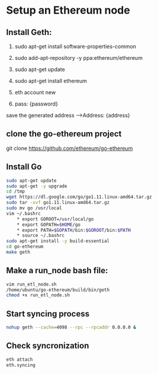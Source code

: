 # Setup an Ethereum node

## Install Geth:
1. sudo apt-get install software-properties-common
2. sudo add-apt-repository -y ppa:ethereum/ethereum
3. sudo apt-get update
4. sudo apt-get install ethereum

5. eth account new
6. pass: {password}

save the generated address
-->Address: {address}

## clone the go-ethereum project

git clone https://github.com/ethereum/go-ethereum

## Install Go

```bash
sudo apt-get update
sudo apt-get -y upgrade
cd /tmp
wget https://dl.google.com/go/go1.11.linux-amd64.tar.gz
sudo tar -xvf go1.11.linux-amd64.tar.gz
sudo mv go /usr/local
vim ~/.bashrc
	* export GOROOT=/usr/local/go
	* export GOPATH=$HOME/go
	* export PATH=$GOPATH/bin:$GOROOT/bin:$PATH
	* source ~/.bashrc
sudo apt-get install -y build-essential
cd go-ethereum
make geth
```

## Make a run_node bash file:

```bash
vim run_etl_node.sh
/home/ubuntu/go-ethereum/build/bin/geth
chmod +x run_etl_node.sh
```

## Start syncing process 

```bash
nohup geth --cache=4098 --rpc --rpcaddr 0.0.0.0 &
```

## Check syncronization

```bash
eth attach
eth.syncing
```
